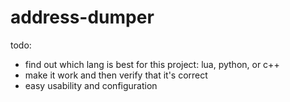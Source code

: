 # address-dumper
todo: 
  - find out which lang is best for this project: lua, python, or c++
  - make it work and then verify that it's correct
  - easy usability and configuration
